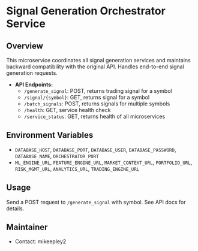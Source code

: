 # Signal Generation Orchestrator Service

## Overview
This microservice coordinates all signal generation services and maintains backward compatibility with the original API. Handles end-to-end signal generation requests.

- **API Endpoints:**
  - `/generate_signal`: POST, returns trading signal for a symbol
  - `/signal/{symbol}`: GET, returns signal for a symbol
  - `/batch_signals`: POST, returns signals for multiple symbols
  - `/health`: GET, service health check
  - `/service_status`: GET, returns health of all microservices

## Environment Variables
- `DATABASE_HOST`, `DATABASE_PORT`, `DATABASE_USER`, `DATABASE_PASSWORD`, `DATABASE_NAME`, `ORCHESTRATOR_PORT`
- `ML_ENGINE_URL`, `FEATURE_ENGINE_URL`, `MARKET_CONTEXT_URL`, `PORTFOLIO_URL`, `RISK_MGMT_URL`, `ANALYTICS_URL`, `TRADING_ENGINE_URL`

## Usage
Send a POST request to `/generate_signal` with symbol. See API docs for details.

## Maintainer
- Contact: mikeepley2

